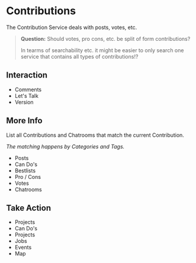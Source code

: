 # Contributions

The Contribution Service deals with posts, votes, etc.

> **Question:** Should votes, pro cons, etc. be split of form contributions?
>
> In tearms of searchability etc. it might be easier to only search one service that contains all types of contributions!?

## Interaction

* Comments
* Let's Talk
* Version

## More Info

List all Contributions and Chatrooms that match the current Contribution.

_The matching happens by Categories and Tags._

* Posts
* Can Do's
* Bestlists
* Pro / Cons
* Votes
* Chatrooms

## Take Action

* Projects
* Can Do's
* Projects
* Jobs
* Events
* Map

